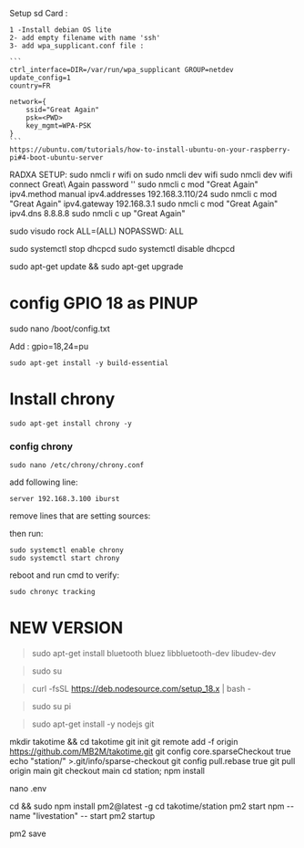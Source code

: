 Setup sd Card :

    1 -Install debian OS lite
    2- add empty filename with name 'ssh'
    3- add wpa_supplicant.conf file :

    ```
    ctrl_interface=DIR=/var/run/wpa_supplicant GROUP=netdev
    update_config=1
    country=FR

    network={
        ssid="Great Again"
        psk=<PWD>
        key_mgmt=WPA-PSK
    }
    ```
    https://ubuntu.com/tutorials/how-to-install-ubuntu-on-your-raspberry-pi#4-boot-ubuntu-server

RADXA SETUP:
sudo nmcli r wifi on
sudo nmcli dev wifi
sudo nmcli dev wifi connect Great\ Again password '<PWD>'
sudo nmcli c mod "Great Again" ipv4.method manual ipv4.addresses 192.168.3.110/24
sudo nmcli c mod "Great Again" ipv4.gateway 192.168.3.1
sudo nmcli c mod "Great Again" ipv4.dns 8.8.8.8
sudo nmcli c up "Great Again"

sudo visudo
rock ALL=(ALL) NOPASSWD: ALL

sudo systemctl stop dhcpcd
sudo systemctl disable dhcpcd

sudo apt-get update && sudo apt-get upgrade

<!-- # change password

    passwd -->

# config GPIO 18 as PINUP

sudo nano /boot/config.txt

Add : gpio=18,24=pu

<!-- # update/upgrade

    sudo apt update && sudo apt upgrade -->

<!-- # setup wifi /etc/dhcpcd.conf

    sudo nano /etc/dhcpcd.conf
    interface wlan0
    static ip_address=192.168.3.10X
    static routers=192.168.3.1
    static domain_name_servers=192.168.3.1 -->

<!-- # install python

    [link info](https://linuxize.com/post/how-to-install-python-3-9-on-debian-10/)

    sudo apt install build-essential zlib1g-dev libncurses5-dev libgdbm-dev libnss3-dev libssl-dev libsqlite3-dev libreadline-dev libffi-dev curl libbz2-dev

    wget https://www.python.org/ftp/python/3.9.9/Python-3.9.9.tgz

    tar -xf Python-3.9.9.tgz

    cd Python-3.9.9/
    ./configure --enable-optimizations

    make -j 4 (4 is the number of processor cores)

    sudo make altinstall

# install postgres sql

    sudo apt-get install postgresql

### Config postgres:

change user:

    sudo -i -u postgres
    psql
    create database workout;
    ALTER USER postgres WITH PASSWORD 'postgres';
    \q
    exit -->

    sudo apt-get install -y build-essential

# Install chrony

    sudo apt-get install chrony -y

### config chrony

    sudo nano /etc/chrony/chrony.conf

add following line:

    server 192.168.3.100 iburst

remove lines that are setting sources:

then run:

    sudo systemctl enable chrony
    sudo systemctl start chrony

reboot and run cmd to verify:

    sudo chronyc tracking

<!-- change timezone -->

   <!-- sudo timedatectl set-timezone Europe/Paris -->

<!-- # install pip

    sudo apt-get install pip

# prepare station

### from dev:

    scp -r station pi@192.168.3.1XX:~

### from station:

    pip install psycopg2
    pip install websocket-client
    pip install smbus -->

<!-- # Configure bluetooth:

1st time install:

    sudo apt install bluetooth pi-bluetooth bluez

Reboot and run:

    sudo bluetoothctl
    scan on
    pair XX:XX:XX:XX:XX:XX
    trust XX:XX:XX:XX:XX:XX
    exit -->

# NEW VERSION

> sudo apt-get install bluetooth bluez libbluetooth-dev libudev-dev

> sudo su

> curl -fsSL https://deb.nodesource.com/setup_18.x | bash -

> sudo su pi

> sudo apt-get install -y nodejs git

mkdir takotime && cd takotime
git init
git remote add -f origin https://github.com/MB2M/takotime.git
git config core.sparseCheckout true
echo "station/" >.git/info/sparse-checkout
git config pull.rebase true
git pull origin main
git checkout main
cd station; npm install

nano .env

<!-- npm start// pour tester -->
cd && sudo npm install pm2@latest -g
cd takotime/station
pm2 start npm --name "livestation" -- start
pm2 startup

pm2 save

<!-- pm2 start npm --name "restart button" -- run restartButton -->

<!-- ## Setup systemd services

### station.service

>sudo nano /etc/systemd/system/station.service

[Unit]
Description=Station Service
Wants=network-online.target
After=network-online.target

[Service]
WorkingDirectory=/home/pi/takotime/station
ExecStartPre=sudo rm -f livestation.json
ExecStart=sudo /usr/bin/node index.ts
Restart=on-failure
User=pi
Environment=PORT=3000

[Install]
WantedBy=multi-user.target

### station_reload.service

>sudo nano /etc/systemd/system/station_service.service

[Unit]
Description=Station Service
Wants=network-online.target
After=network-online.target

[Service]
WorkingDirectory=/home/pi/takotime/station
ExecStart=sudo /usr/bin/node buttonRestartScript.ts
Restart=on-failure
User=pi
Environment=PORT=3000

[Install]
WantedBy=multi-user.target -->
